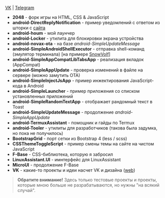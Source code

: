 [VK](https://vk.com/rx1310_dev) | [Telegram](https://t.me/rx1310_dev)

- **2048** - форк игры на HTML, CSS & JavaScript
- **android-DirectReplyNotification** - пример уведомлений с ответом из шторки с [сайта](https://www.journaldev.com/15571/android-notification-direct-reply)
- **android-houm** - мой лаунчер
- **android-Locker** - утилита для блокировки экрана устройства
- **android-novax-ota** - на базе *android-SimpleUpdateMessage*
- **android-SimpleAndroidShellExecutor** - отправка shell-команд (эмулятор терминала) [на примере [SnowVolf](https://t.me/VolfsChannel)]
- **android-SimpleAppCompatLibTabsApp** - реализация вкладок (AppCompat)
- **android-SimpleAppUpdate** - проверка изменений в файле на сервере (можно замутить ОТА)
- **android-SimpleInjectJsApp** - пример инжектирования JavaScript-кода в Android
- **android-SimpleLauncher** - пример приложения со списком установленных приложений
- **android-SimpleRandomTextApp** - отображает рандомный текст в Toast
- **android-SimpleUpdateMessage** - продолжение *android-SimpleAppUpdate*
- **android-TermuxAssistant** - помощник и гайды по Termux
- **android-Tooler** - утилиты для разработчиков (такова была задумка, но пока не получилось)
- **BootstrapGrid** - порт сетки из Bootstrap 4 (less / scss)
- **CSSThemeToggleScript** - пример смены темы на сайте на чистом JavaScript
- **F-Base** - CSS-библиотека, которую я забросил
- **LinuxAssistant.UI** - имнтерфейс для LinuxAssistant
- **MicroUI** - продолжение F-Base
- **VK** - какие-то проекты и идеи насчет VK и дизайна ([web](https://rx1310.github.io/workspace/VK/web/index.html))

> **Обратите внимание!** Здесь только тестовые проекты и проекты, которые мною больше не разрабатываются, но нужны "на всякий случай".
